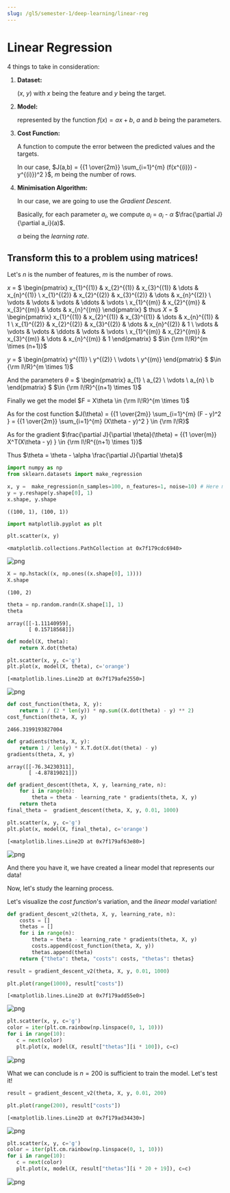```yaml
---
slug: /gl5/semester-1/deep-learning/linear-reg
---
```


# Linear Regression

4 things to take in consideration:


1. __Dataset:__
    
    ($x$, $y$) with $x$ being the feature and $y$ being the target.

2. __Model:__

    represented by the function $f(x) = ax + b$, $a$ and $b$ being the parameters.

3. __Cost Function:__

    A function to compute the error between the predicted values and the targets.

    In our case, $J(a,b) = {{1 \over{2m}} \sum_{i=1}^{m} (f(x^{(i)}) - y^{(i)})^2 }$, $m$ being the number of rows.

4. __Minimisation Algorithm:__

    In our case, we are going to use the _Gradient Descent_.

    Basically, for each parameter $a_{i}$, we compute $a_{i}$ = $a_{i}$ - $\alpha$ $\frac{\partial J}{\partial a_i}(a)$.

    $\alpha$ being the _learning rate_.

## Transform this to a problem using matrices!

Let's $n$ is the number of features, $m$ is the number of rows. 

$x$ = 
$
\begin{pmatrix}
    x_{1}^{(1)} & x_{2}^{(1)} & x_{3}^{(1)} & \dots  & x_{n}^{(1)} \\
    x_{1}^{(2)} & x_{2}^{(2)} & x_{3}^{(2)} & \dots  & x_{n}^{(2)} \\
    \vdots & \vdots & \vdots & \ddots & \vdots \\
    x_{1}^{(m)} & x_{2}^{(m)} & x_{3}^{(m)} & \dots  & x_{n}^{(m)}
\end{pmatrix}
$ 
thus $X$ = 
$
\begin{pmatrix}
    x_{1}^{(1)} & x_{2}^{(1)} & x_{3}^{(1)} & \dots  & x_{n}^{(1)} & 1 \\
    x_{1}^{(2)} & x_{2}^{(2)} & x_{3}^{(2)} & \dots  & x_{n}^{(2)} & 1 \\
    \vdots & \vdots & \vdots & \ddots & \vdots & \vdots \\
    x_{1}^{(m)} & x_{2}^{(m)} & x_{3}^{(m)} & \dots  & x_{n}^{(m)}  & 1
\end{pmatrix}
$ 
$\in {\rm I\!R}^{m \times (n+1)}$

$y$ = 
$
\begin{pmatrix}
    y^{(1)} \\
    y^{(2)} \\
    \vdots \\
    y^{(m)}
\end{pmatrix}
$ 
$\in {\rm I\!R}^{m \times 1}$

And the parameters $\theta$ = 
$
\begin{pmatrix}
    a_{1} \\
    a_{2} \\
    \vdots \\
    a_{n} \\
    b
\end{pmatrix}
$ 
$\in {\rm I\!R}^{(n+1) \times 1}$


Finally we get the model $F = X\theta \in {\rm I\!R}^{m \times 1}$

As for the cost function $J(\theta) = {{1 \over{2m}} \sum_{i=1}^{m} (F - y)^2 } = {{1 \over{2m}} \sum_{i=1}^{m} (X\theta - y)^2 } \in {\rm I\!R}$

As for the gradient $\frac{\partial J}{\partial \theta}(\theta) = {{1 \over{m}} X^T(X\theta - y) } \in {\rm I\!R^{(n+1) \times 1}}$

Thus $\theta = \theta - \alpha \frac{\partial J}{\partial \theta}$



```python
import numpy as np
from sklearn.datasets import make_regression

x, y =  make_regression(n_samples=100, n_features=1, noise=10) # Here m=100 and n=1
y = y.reshape(y.shape[0], 1)
x.shape, y.shape

```




    ((100, 1), (100, 1))




```python
import matplotlib.pyplot as plt

plt.scatter(x, y)
```




    <matplotlib.collections.PathCollection at 0x7f179cdc6940>




    
![png](assets/output_3_1.png)
    



```python
X = np.hstack((x, np.ones((x.shape[0], 1))))
X.shape
```




    (100, 2)




```python
theta = np.random.randn(X.shape[1], 1)
theta
```




    array([[-1.11140959],
           [ 0.15718568]])




```python
def model(X, theta):
    return X.dot(theta)

plt.scatter(x, y, c='g')
plt.plot(x, model(X, theta), c='orange')
```




    [<matplotlib.lines.Line2D at 0x7f179afe2550>]




    
![png](assets/output_6_1.png)
    



```python
def cost_function(theta, X, y):
    return 1 / (2 * len(y)) * np.sum((X.dot(theta) - y) ** 2)
cost_function(theta, X, y)
```




    2466.3199193827004




```python
def gradients(theta, X, y):
    return 1 / len(y) * X.T.dot(X.dot(theta) - y)
gradients(theta, X, y)
```




    array([[-76.34230311],
           [ -4.87819021]])




```python
def gradient_descent(theta, X, y, learning_rate, n):
    for i in range(n):
        theta = theta - learning_rate * gradients(theta, X, y)
    return theta
final_theta =  gradient_descent(theta, X, y, 0.01, 1000)
```


```python
plt.scatter(x, y, c='g')
plt.plot(x, model(X, final_theta), c='orange')
```




    [<matplotlib.lines.Line2D at 0x7f179af63e80>]




    
![png](assets/output_10_1.png)
    


And there you have it, we have created a linear model that represents our data!

Now, let's study the learning process.

Let's visualize the _cost function_'s variation, and the _linear model_ variation!


```python
def gradient_descent_v2(theta, X, y, learning_rate, n):
    costs = []
    thetas = []
    for i in range(n):
        theta = theta - learning_rate * gradients(theta, X, y)
        costs.append(cost_function(theta, X, y))
        thetas.append(theta)
    return {"theta": theta, "costs": costs, "thetas": thetas}
```


```python
result = gradient_descent_v2(theta, X, y, 0.01, 1000)
```


```python
plt.plot(range(1000), result["costs"])
```




    [<matplotlib.lines.Line2D at 0x7f179add55e0>]




    
![png](assets/output_14_1.png)
    



```python
plt.scatter(x, y, c='g')
color = iter(plt.cm.rainbow(np.linspace(0, 1, 10)))
for i in range(10):
   c = next(color)
   plt.plot(x, model(X, result["thetas"][i * 100]), c=c)
```


    
![png](assets/output_15_0.png)
    


What we can conclude is $n = 200$ is sufficient to train the model. Let's test it!


```python
result = gradient_descent_v2(theta, X, y, 0.01, 200)
```


```python
plt.plot(range(200), result["costs"])
```




    [<matplotlib.lines.Line2D at 0x7f179ad34430>]




    
![png](assets/output_18_1.png)
    



```python
plt.scatter(x, y, c='g')
color = iter(plt.cm.rainbow(np.linspace(0, 1, 10)))
for i in range(10):
   c = next(color)
   plt.plot(x, model(X, result["thetas"][i * 20 + 19]), c=c)
```


    
![png](assets/output_19_0.png)
    



